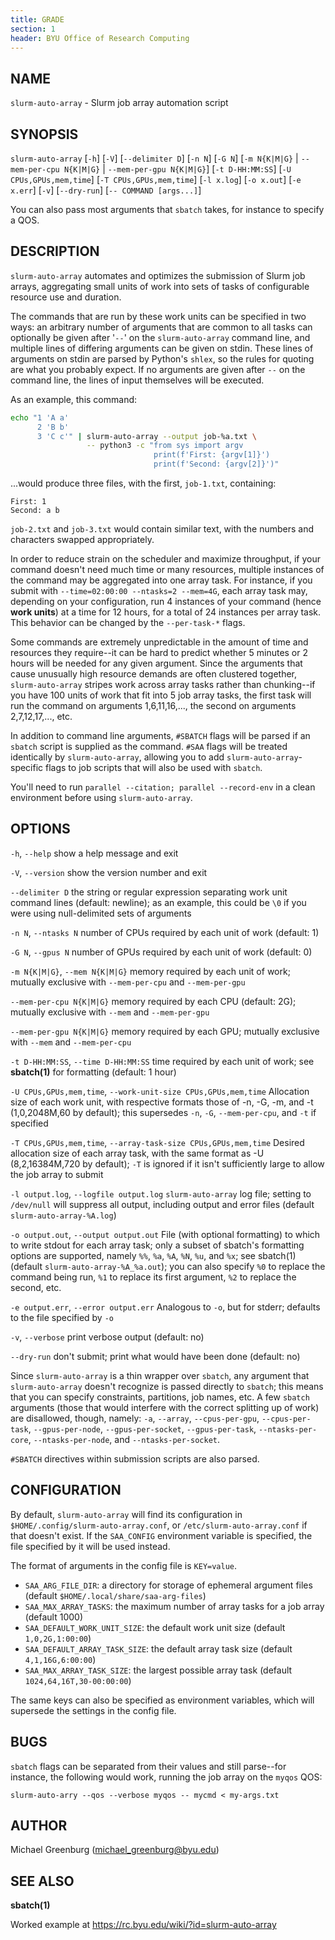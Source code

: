 ```yaml
---
title: GRADE
section: 1
header: BYU Office of Research Computing
---
```




## NAME

`slurm-auto-array` - Slurm job array automation script



## SYNOPSIS

`slurm-auto-array` [`-h`] [`-V`] [`--delimiter D`] [`-n N`] [`-G N`]
[`-m N{K|M|G}` | `--mem-per-cpu N{K|M|G}` | `--mem-per-gpu N{K|M|G}`]
[`-t D-HH:MM:SS`] [`-U CPUs,GPUs,mem,time`] [`-T CPUs,GPUs,mem,time`]
[`-l x.log`] [`-o x.out`] [`-e x.err`] [`-v`] [`--dry-run`] [`-- COMMAND [args...]`]

You can also pass most arguments that `sbatch` takes, for instance to specify a QOS.



## DESCRIPTION

`slurm-auto-array` automates and optimizes the submission of Slurm job arrays, aggregating small units of work into
sets of tasks of configurable resource use and duration.

The commands that are run by these work units can be specified in two ways: an arbitrary number of arguments that are
common to all tasks can optionally be given after '`--`' on the `slurm-auto-array` command line, and multiple lines of
differing arguments can be given on stdin. These lines of arguments on stdin are parsed by Python's `shlex`, so the
rules for quoting are what you probably expect. If no arguments are given after `--` on the command line, the lines of
input themselves will be executed.

As an example, this command:

```bash
echo "1 'A a'
      2 'B b'
      3 'C c'" | slurm-auto-array --output job-%a.txt \
                 -- python3 -c "from sys import argv
                                print(f'First: {argv[1]}')
                                print(f'Second: {argv[2]}')"
```

...would produce three files, with the first, `job-1.txt`, containing:

```
First: 1
Second: a b
```

`job-2.txt` and `job-3.txt` would contain similar text, with the numbers and characters swapped appropriately.

In order to reduce strain on the scheduler and maximize throughput, if your command doesn't need much time or many
resources, multiple instances of the command may be aggregated into one array task. For instance, if you submit with
`--time=02:00:00 --ntasks=2 --mem=4G`, each array task may, depending on your configuration, run 4 instances of your
command (hence **work units**) at a time for 12 hours, for a total of 24 instances per array task. This behavior can be
changed by the `--per-task-*` flags.

Some commands are extremely unpredictable in the amount of time and resources they require--it can be hard to predict
whether 5 minutes or 2 hours will be needed for any given argument. Since the arguments that cause unusually high
resource demands are often clustered together, `slurm-auto-array` stripes work across array tasks rather than
chunking--if you have 100 units of work that fit into 5 job array tasks, the first task will run the command on
arguments 1,6,11,16,..., the second on arguments 2,7,12,17,..., etc.

In addition to command line arguments, `#SBATCH` flags will be parsed if an `sbatch` script is supplied as the command.
`#SAA` flags will be treated identically by `slurm-auto-array`, allowing you to add `slurm-auto-array`-specific flags to
job scripts that will also be used with `sbatch`.

You'll need to run `parallel --citation; parallel --record-env` in a clean environment before using `slurm-auto-array`.



## OPTIONS

`-h`, `--help`
    show a help message and exit

`-V`, `--version`
    show the version number and exit

`--delimiter D`
    the string or regular expression separating work unit command lines (default: newline); as an example, this could be
    `\0` if you were using null-delimited sets of arguments

`-n N`, `--ntasks N`
    number of CPUs required by each unit of work (default: 1)

`-G N`, `--gpus N`
    number of GPUs required by each unit of work (default: 0)

`-m N{K|M|G}`, `--mem N{K|M|G}`
    memory required by each unit of work; mutually exclusive with `--mem-per-cpu` and `--mem-per-gpu`

`--mem-per-cpu N{K|M|G}`
    memory required by each CPU (default: 2G); mutually exclusive with `--mem` and `--mem-per-gpu`

`--mem-per-gpu N{K|M|G}`
    memory required by each GPU; mutually exclusive with `--mem` and `--mem-per-cpu`

`-t D-HH:MM:SS`, `--time D-HH:MM:SS`
    time required by each unit of work; see **sbatch(1)** for formatting (default: 1 hour)

`-U CPUs,GPUs,mem,time`, `--work-unit-size CPUs,GPUs,mem,time`
    Allocation size of each work unit, with respective formats those of -n, -G, -m, and -t (1,0,2048M,60 by default);
    this supersedes `-n`, `-G`, `--mem-per-cpu`, and `-t` if specified

`-T CPUs,GPUs,mem,time`, `--array-task-size CPUs,GPUs,mem,time`
    Desired allocation size of each array task, with the same format as -U (8,2,16384M,720 by default); `-T` is ignored
    if it isn't sufficiently large to allow the job array to submit

`-l output.log`, `--logfile output.log`
    `slurm-auto-array` log file; setting to `/dev/null` will suppress all output, including output and error files
    (default `slurm-auto-array-%A.log`)

`-o output.out`, `--output output.out`
    File (with optional formatting) to which to write stdout for each array task; only a subset of sbatch's formatting
    options are supported, namely `%%`, `%a`, `%A`, `%N`, `%u`, and `%x`; see sbatch(1) (default
    `slurm-auto-array-%A_%a.out`); you can also specify `%0` to replace the command being run, `%1` to replace its first
    argument, `%2` to replace the second, etc.

`-e output.err`, `--error output.err`
    Analogous to `-o`, but for stderr; defaults to the file specified by `-o`

`-v`, `--verbose`
    print verbose output (default: no)

`--dry-run`
    don't submit; print what would have been done (default: no)

Since `slurm-auto-array` is a thin wrapper over `sbatch`, any argument that `slurm-auto-array` doesn't recognize is
passed directly to `sbatch`; this means that you can specify constraints, partitions, job names, etc. A few `sbatch`
arguments (those that would interfere with the correct splitting up of work) are disallowed, though, namely: `-a`,
`--array`, `--cpus-per-gpu`, `--cpus-per-task`, `--gpus-per-node`, `--gpus-per-socket`, `--gpus-per-task`,
`--ntasks-per-core`, `--ntasks-per-node`, and `--ntasks-per-socket`.

`#SBATCH` directives within submission scripts are also parsed.



## CONFIGURATION

By default, `slurm-auto-array` will find its configuration in `$HOME/.config/slurm-auto-array.conf`, or
`/etc/slurm-auto-array.conf` if that doesn't exist. If the `SAA_CONFIG` environment variable is specified, the file
specified by it will be used instead.

The format of arguments in the config file is `KEY=value`.

- `SAA_ARG_FILE_DIR`: a directory for storage of ephemeral argument files (default `$HOME/.local/share/saa-arg-files`)
- `SAA_MAX_ARRAY_TASKS`: the maximum number of array tasks for a job array (default 1000)
- `SAA_DEFAULT_WORK_UNIT_SIZE`: the default work unit size (default `1,0,2G,1:00:00`)
- `SAA_DEFAULT_ARRAY_TASK_SIZE`: the default array task size (default `4,1,16G,6:00:00`)
- `SAA_MAX_ARRAY_TASK_SIZE`: the largest possible array task (default `1024,64,16T,30-00:00:00`)

The same keys can also be specified as environment variables, which will supersede the settings in the config file.



## BUGS

`sbatch` flags can be separated from their values and still parse--for instance, the following would work, running the
job array on the `myqos` QOS:

`slurm-auto-arry --qos --verbose myqos -- mycmd < my-args.txt`



## AUTHOR

Michael Greenburg (michael_greenburg@byu.edu)



## SEE ALSO

**sbatch(1)**

Worked example at https://rc.byu.edu/wiki/?id=slurm-auto-array
